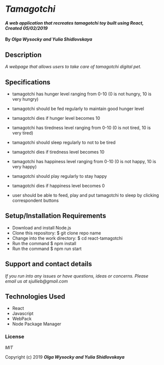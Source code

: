 # _Tamagotchi_

#### _A web application that recreates tamagotchi toy built using React, Created 05/02/2019_

#### By _**Olga Wysocky and Yulia Shidlovskaya**_

## Description

_A webpage that allows users to take care of tamagotchi digital pet._

## Specifications

* tamagotchi has hunger level ranging from 0-10 (0 is not hungry, 10 is very hungry)

* tamagotchi should be fed regularly to maintain good hunger level

* tamagotchi dies if hunger level becomes 10

* tamagotchi has tiredness level ranging from 0-10 (0 is not tired, 10 is very tired)

* tamagotchi should sleep regularly to not to be tired

* tamagotchi dies if tiredness level becomes 10

* tamagotchi has happiness level ranging from 0-10 (0 is not happy, 10 is very happy)

* tamagotchi should play regularly to stay happy

* tamagotchi dies if happiness level becomes 0

* user should be able to feed, play and put tamagotchi to sleep by clicking correspondent buttons

## Setup/Installation Requirements

* Download and install Node.js
* Clone this repository: $ git clone repo name
* Change into the work directory: $ cd react-tamagotchi
* Run the command $ npm install
* Run the command $ npm run start

## Support and contact details

_If you run into any issues or have questions, ideas or concerns. Please email us at sjullieb@gmail.com_

## Technologies Used

* React
* Javascript
* WebPack
* Node Package Manager

### License

*MIT*

Copyright (c) 2019 **_Olga Wysocky and Yulia Shidlovskaya_**
